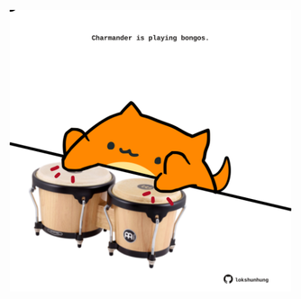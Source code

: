 <!-- built at 20/11/2024, 16:00:44 UTC -->
<p align="center">
  <img width="500" height="500" src="./ReadmeImage.svg">
</p>
